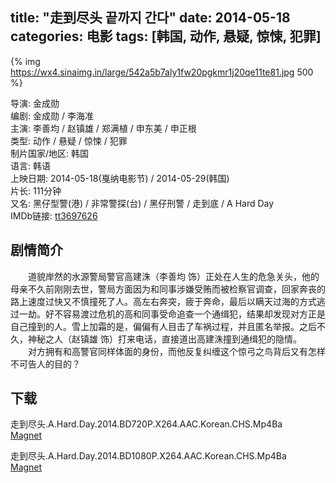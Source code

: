 title: "走到尽头 끝까지 간다"
date: 2014-05-18
categories: 电影
tags: [韩国, 动作, 悬疑, 惊悚, 犯罪]
---
{% img https://wx4.sinaimg.in/large/542a5b7aly1fw20pgkmr1j20qe11te81.jpg 500 %}

导演: 金成勋  
编剧: 金成勋 / 李海准  
主演: 李善均 / 赵镇雄 / 郑满植 / 申东美 / 申正根  
类型: 动作 / 悬疑 / 惊悚 / 犯罪  
制片国家/地区: 韩国  
语言: 韩语  
上映日期: 2014-05-18(戛纳电影节) / 2014-05-29(韩国)  
片长: 111分钟  
又名: 黑仔型警(港) / 非常警探(台) / 黑仔刑警 / 走到底 / A Hard Day  
IMDb链接: [tt3697626](http://www.imdb.com/title/tt3697626)

## 剧情简介
　　道貌岸然的水源警局警官高建洙（李善均 饰）正处在人生的危急关头，他的母亲不久前刚刚去世，警局方面因为和同事涉嫌受贿而被检察官调查，回家奔丧的路上速度过快又不慎撞死了人。高左右奔突，疲于奔命，最后以瞒天过海的方式逃过一劫。好不容易渡过危机的高和同事受命追查一个通缉犯，结果却发现对方正是自己撞到的人。雪上加霜的是，偏偏有人目击了车祸过程，并且匿名举报。之后不久，神秘之人（赵镇雄 饰）打来电话，直接道出高建洙撞到通缉犯的隐情。  
　　对方拥有和高警官同样体面的身份，而他反复纠缠这个惊弓之鸟背后又有怎样不可告人的目的？

## 下载
走到尽头.A.Hard.Day.2014.BD720P.X264.AAC.Korean.CHS.Mp4Ba  
[Magnet](magnet:?xt=urn:btih:BB7488BEB0D68EE30DC2FA6C733F0F30A4E988F0)

走到尽头.A.Hard.Day.2014.BD1080P.X264.AAC.Korean.CHS.Mp4Ba  
[Magnet](magnet:?xt=urn:btih:D3BF0AA3859AF5A4BF6A64B084A59CA3827961B4)
